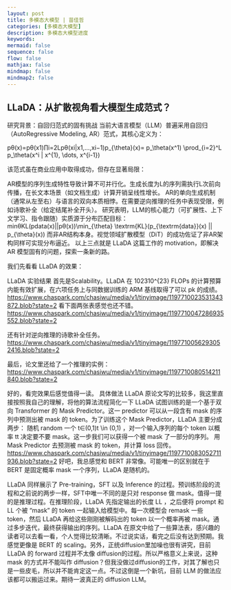 ```yaml
---
layout: post
title: 多模态大模型 | 苗佳哲
categories: [多模态大模型]
description: 多模态大模型进度
keywords:  
mermaid: false
sequence: false
flow: false
mathjax: false
mindmap: false
mindmap2: false
---
```


## LLaDA：从扩散视角看大模型生成范式？
研究背景：自回归范式的固有挑战
当前大语言模型（LLM）普遍采用自回归（AutoRegressive Modeling, AR）范式，其核心定义为：

pθ(x)=pθ(x1)∏i=2Lpθ(xi|x1,…,xi−1)p_{\theta}(x)= p_\theta(x^1) \prod_{i=2}^L p_\theta(x^i | x^{1}, \dots, x^{i-1})

该范式虽在商业应用中取得成功，但存在显著局限：

AR模型的序列生成特性导致计算不可并行化。生成长度为L的序列需执行L次前向传播，在长文本场景（如文档生成）计算开销呈线性增长。
AR的单向生成机制（通常从左至右）与语言的双向本质相悖。在需要逆向推理的任务中表现受限，例如诗歌补全（给定结尾补全开头）。
研究表明，LLM的核心能力（可扩展性、上下文学习、指令跟随）实质源于分布匹配目标： minθKL(pdata(x)||pθ(x))\min_{\theta} \textrm{KL}(p_{\textrm{data}}(x) || p_{\theta}(x)) 而非AR结构本身。视觉领域扩散模型（DiT）的成功佐证了非AR架构同样可实现分布逼近。
以上三点就是 LLaDA 这篇工作的 motivation，即解决 AR 模型固有的问题，探索一条新的路。

我们先看看 LLaDA 的效果：

LLaDA 实验结果
首先是Scalability。LLaDA 在 102310^{23} FLOPs 的计算预算内能有效扩展，在六项任务上与同数据训练的 ARM 基线取得了可以 pk 的成绩。
https://www.chaspark.com/chasiwu/media/v1/tinyimage/1197710023531343872.blob?state=2
看下面两张表感觉也还不错。
https://www.chaspark.com/chasiwu/media/v1/tinyimage/1197710047286935552.blob?state=2

还有针对逆向推理的诗歌补全任务。
https://www.chaspark.com/chasiwu/media/v1/tinyimage/1197710056293052416.blob?state=2


最后，论文里还给了一个推理的实例：
https://www.chaspark.com/chasiwu/media/v1/tinyimage/1197710080514211840.blob?state=2


好的，看完效果后感觉值得一读。
具体做法
LLaDA 原论文写的比较多，我这里直接按照我自己的理解，将他的算法流程简化一下
LLaDA 试图训练的是一个基于双向 Transformer 的 Mask Predictor。这一 predictor 可以从一段含有 mask 的序列中预测出被 mask 的 token。为了训练这个 Mask Predictor，LLaDA 主要分成两步：
随机 random 一个 t∈(0,1)t \in (0,1) ，对一个输入序列的每个 token 以概率 tt 决定要不要 mask。这一步我们可以获得一个被 mask 了一部分的序列。
用 Mask Predictor 去预测被 mask 的 token，并计算 loss 回传。
https://www.chaspark.com/chasiwu/media/v1/tinyimage/1197710083052711936.blob?state=2
好吧，我总感觉和 BERT 非常像。可能唯一的区别就在于 BERT 是固定概率 mask 一个序列，LLaDA 是随机的。

LLaDA 同样展示了 Pre-training，SFT 以及 Inference 的过程。预训练阶段的流程和之前说的两步一样，SFT中唯一不同的是只对 response 做 mask。值得一提的是推理过程。在推理阶段，LLaDA 先指定输出的长度 LL ，之后便将 prompt 和 LL 个被 “mask” 的 token 一起输入给模型中。每一次模型会 remask 一些 token，然后 LLaDA 再给这些刚刚被解码出的 token 以一个概率再被 mask。通过多步迭代，最终获得输出的序列。LLaDA 在原文中给了一些算法表，感兴趣的读者可以去看一看，个人觉得比较清晰。不过说实话，看完之后没有达到预期。我感觉更像是 BERT 的 scaling。另外，正统diffusion里加噪也很有讲究，目前 LLaDA 的 forward 过程并不太像 diffusion的过程。所以严格意义上来说，这种 mask 的方式并不能叫作 diffusion？但我没做过diffusion的工作，对其了解也只是一些皮毛，所以并不能肯定这一点。不过这倒是一个新坑，目前 LLM 的做法应该都可以搬运过来。期待一波真正的 diffusion LLM。

